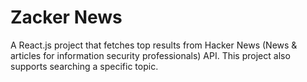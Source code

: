 # Zacker News

A React.js project that fetches top results from Hacker News (News & articles for information security professionals) API.
This project also supports searching a specific topic.
